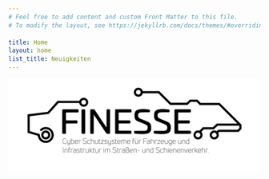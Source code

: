 ```yaml
---
# Feel free to add content and custom Front Matter to this file.
# To modify the layout, see https://jekyllrb.com/docs/themes/#overriding-theme-defaults

title: Home
layout: home
list_title: Neuigkeiten
---
```


![FINESSE logo](assets/images/logos/FINESSE.png)
